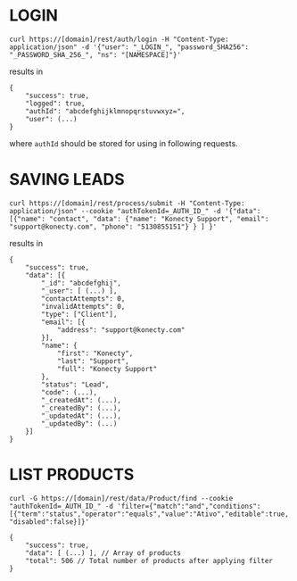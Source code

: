# LOGIN

`curl https://[domain]/rest/auth/login -H "Content-Type: application/json" -d '{"user": "_LOGIN_", "password_SHA256": "_PASSWORD_SHA_256_", "ns": "[NAMESPACE]"}'`

results in

```
{
    "success": true,
    "logged": true,
    "authId": "abcdefghijklmnopqrstuvwxyz=",
    "user": (...)
}
```

where `authId` should be stored for using in following requests.

# SAVING LEADS

`curl https://[domain]/rest/process/submit -H "Content-Type: application/json" --cookie "authTokenId=_AUTH_ID_" -d '{"data": [{"name": "contact", "data": {"name": "Konecty Support", "email": "support@konecty.com", "phone": "5130855151"} } ] }'`

results in

```
{
    "success": true,
    "data": [{
        "_id": "abcdefghij",
        "_user": [ (...) ],
        "contactAttempts": 0,
        "invalidAttempts": 0,
        "type": ["Client"],
        "email": [{
            "address": "support@konecty.com"
        }],
        "name": {
            "first": "Konecty",
            "last": "Support",
            "full": "Konecty Support"
        },
        "status": "Lead",
        "code": (...),
        "_createdAt": (...),
        "_createdBy": (...),
        "_updatedAt": (...),
        "_updatedBy": (...)
    }]
}
```

# LIST PRODUCTS

`curl -G https://[domain]/rest/data/Product/find --cookie "authTokenId=_AUTH_ID_" -d 'filter={"match":"and","conditions":[{"term":"status","operator":"equals","value":"Ativo","editable":true,"disabled":false}]}'`

```
{
	"success": true,
	"data": [ (...) ], // Array of products
	"total": 506 // Total number of products after applying filter
}
```
